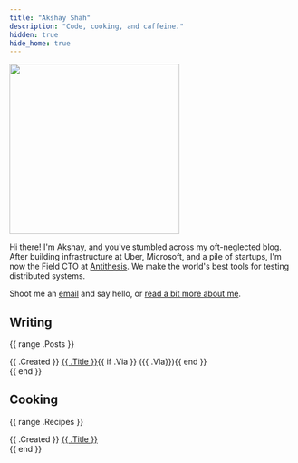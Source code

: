 ```yaml
---
title: "Akshay Shah"
description: "Code, cooking, and caffeine."
hidden: true
hide_home: true
---
```


<img src="/static/headshot-2025-300x300.webp"
  alt=""
  class="profile-pic"
  height="300px"
  width="300px"
  fetchpriority="high">

Hi there! I'm Akshay, and you've stumbled across my oft-neglected blog. After
building infrastructure at Uber, Microsoft, and a pile of startups, I'm now the
Field CTO at [Antithesis](https://antithesis.com). We make the world's best
tools for testing distributed systems.

Shoot me an [email](mailto:akshay@akshayshah.org) and say hello, or
[read a bit more about me](/colophon/).

## Writing

{{ range .Posts }}
<div class="post-row">
  <span class="post-date">{{ .Created }}</span>
  <a href="{{ .Link }}">{{ .Title }}</a>{{ if .Via }} ({{ .Via}}){{ end }}
</div>
{{ end }}

## Cooking

{{ range .Recipes }}
<div class="post-row">
  <span class="post-date">{{ .Created }}</span>
  <a href="{{ .Link }}">{{ .Title }}</a>
</div>
{{ end }}
